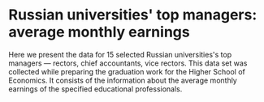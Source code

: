 # Russian universities' top managers: average monthly earnings
Here we present the data for 15 selected Russian universities's top managers — rectors, chief accountants, vice rectors. This data set was collected while preparing the graduation work for the Higher School of Economics. It consists of the information about the average monthly earnings of the specified educational professionals.
